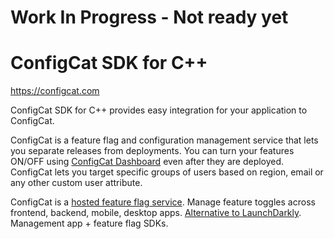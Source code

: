 # Work In Progress - Not ready yet

# ConfigCat SDK for C++

https://configcat.com

ConfigCat SDK for C++ provides easy integration for your application to ConfigCat.

ConfigCat is a feature flag and configuration management service that lets you separate releases from deployments. You can turn your features ON/OFF using [ConfigCat Dashboard](http://app.configcat.com) even after they are deployed. ConfigCat lets you target specific groups of users based on region, email or any other custom user attribute.

ConfigCat is a [hosted feature flag service](http://configcat.com). Manage feature toggles across frontend, backend, mobile, desktop apps. [Alternative to LaunchDarkly](https://configcat.com/launchdarkly-vs-configcat). Management app + feature flag SDKs.
